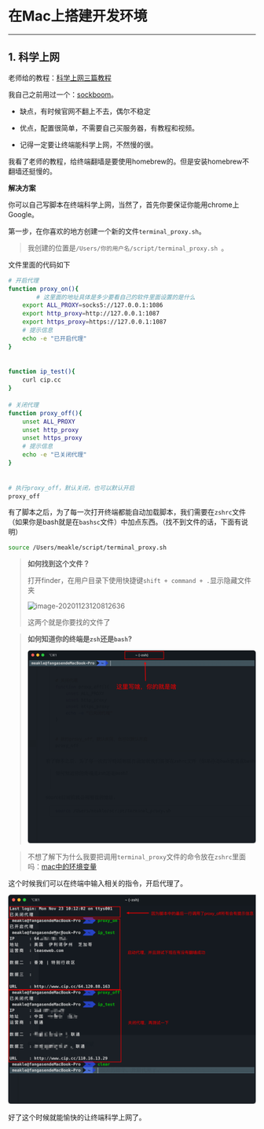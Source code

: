 # 在Mac上搭建开发环境

---

## 1. 科学上网

老师给的教程：[科学上网三篇教程](https://github.com/sun-shadow/Surf_the_Internet/blob/master/入门篇.md)

我自己之前用过一个：[sockboom](https://sockboom.art/)。

* 缺点，有时候官网不翻上不去，偶尔不稳定
* 优点，配置很简单，不需要自己买服务器，有教程和视频。



* 记得一定要让终端能科学上网，不然慢的很。



我看了老师的教程，给终端翻墙是要使用homebrew的。但是安装homebrew不翻墙还挺慢的。



**解决方案**

你可以自己写脚本在终端科学上网，当然了，首先你要保证你能用chrome上Google。



第一步，在你喜欢的地方创建一个新的文件`terminal_proxy.sh`。

> 我创建的位置是`/Users/你的用户名/script/terminal_proxy.sh `。

文件里面的代码如下

```bash
# 开启代理
function proxy_on(){
		# 这里面的地址具体是多少要看自己的软件里面设置的是什么
    export ALL_PROXY=socks5://127.0.0.1:1086
    export http_proxy=http://127.0.0.1:1087
    export https_proxy=https://127.0.0.1:1087
    # 提示信息
    echo -e "已开启代理"
}


function ip_test(){
    curl cip.cc
}

# 关闭代理
function proxy_off(){
    unset ALL_PROXY
    unset http_proxy
    unset https_proxy
    # 提示信息
    echo -e "已关闭代理"
}


# 执行proxy_off，默认关闭，也可以默认开启
proxy_off
```

有了脚本之后，为了每一次打开终端都能自动加载脚本，我们需要在`zshrc`文件（如果你是bash就是在`bashsc`文件）中加点东西。（找不到文件的话，下面有说明）

```bash
source /Users/meakle/script/terminal_proxy.sh
```

>**如何找到这个文件？**
>
>打开finder，在用户目录下使用快捷键`shift + command + .`显示隐藏文件夹
>
>![image-20201123120812636](file:///Users/meakle/code/meakle/meakle-roadmap/roadmap/day01/01%E6%90%AD%E5%BB%BA%E7%8E%AF%E5%A2%83.assets/image-20201123120812636.png?lastModify=1606104491)
>
>这两个就是你要找的文件了
>
>

> **如何知道你的终端是`zsh`还是`bash`?**
>
> ![image-20201123120016154](01%E6%90%AD%E5%BB%BA%E7%8E%AF%E5%A2%83.assets/image-20201123120016154.png)

>  不想了解下为什么我要把调用`terminal_proxy`文件的命令放在`zshrc`里面吗：[mac中的环境变量](../../blog/macos/mac中的环境变量.md)



这个时候我们可以在终端中输入相关的指令，开启代理了。

![image-20201123121727553](01%E6%90%AD%E5%BB%BA%E7%8E%AF%E5%A2%83.assets/image-20201123121727553.png)



好了这个时候就能愉快的让终端科学上网了。




